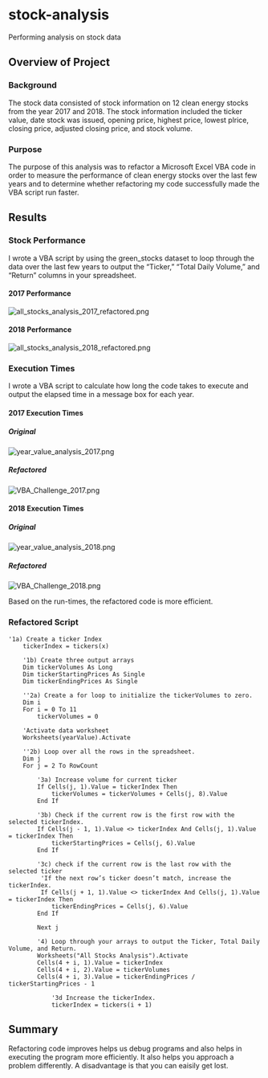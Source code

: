 # stock-analysis
Performing analysis on stock data

## Overview of Project
### Background
The stock data consisted of stock information on 12 clean energy stocks from the year 2017 and 2018. The stock information included the ticker value,    date stock was issued, opening price, highest price, lowest plrice, closing price, adjusted closing price, and stock volume. 

### Purpose
The purpose of this analysis was to refactor a Microsoft Excel VBA code in order to measure the performance of clean energy stocks over the last few years and to determine whether refactoring my code successfully made the VBA script run faster.

## Results
### Stock Performance
I wrote a VBA script by using the green_stocks dataset to loop through the data over the last few years to output the “Ticker,” “Total Daily Volume,” and “Return” columns in your spreadsheet.

#### 2017 Performance
![all_stocks_analysis_2017_refactored.png](https://github.com/yessiez/stock-analysis/blob/master/Resources/all_stocks_analysis_2017_refactored.png?raw=true)

#### 2018 Performance
![all_stocks_analysis_2018_refactored.png](https://github.com/yessiez/stock-analysis/blob/master/Resources/all_stocks_analysis_2018_refactored.png?raw=true)

### Execution Times
I wrote a VBA script to calculate how long the code takes to execute and output the elapsed time in a message box for each year.

#### 2017 Execution Times

##### Original
![year_value_analysis_2017.png](https://github.com/yessiez/stock-analysis/blob/master/Resources/year_value_analysis_2017.png?raw=true)

##### Refactored
![VBA_Challenge_2017.png](https://github.com/yessiez/stock-analysis/blob/master/Resources/VBA_Challenge_2017.png?raw=true)


#### 2018 Execution Times

##### Original
![year_value_analysis_2018.png](https://github.com/yessiez/stock-analysis/blob/master/Resources/year_value_analysis_2018.png?raw=true)

##### Refactored
![VBA_Challenge_2018.png](https://github.com/yessiez/stock-analysis/blob/master/Resources/VBA_Challenge_2018.png?raw=true)

Based on the run-times, the refactored code is more efficient.

### Refactored Script
```
'1a) Create a ticker Index
    tickerIndex = tickers(x)
    
    '1b) Create three output arrays
    Dim tickerVolumes As Long
    Dim tickerStartingPrices As Single
    Dim tickerEndingPrices As Single
    
    ''2a) Create a for loop to initialize the tickerVolumes to zero.
    Dim i
    For i = 0 To 11
        tickerVolumes = 0
    
    'Activate data worksheet
    Worksheets(yearValue).Activate
    
    ''2b) Loop over all the rows in the spreadsheet.
    Dim j
    For j = 2 To RowCount
    
        '3a) Increase volume for current ticker
        If Cells(j, 1).Value = tickerIndex Then
            tickerVolumes = tickerVolumes + Cells(j, 8).Value
        End If
        
        '3b) Check if the current row is the first row with the selected tickerIndex.
        If Cells(j - 1, 1).Value <> tickerIndex And Cells(j, 1).Value = tickerIndex Then
            tickerStartingPrices = Cells(j, 6).Value
        End If
        
        '3c) check if the current row is the last row with the selected ticker
         'If the next row’s ticker doesn’t match, increase the tickerIndex.
         If Cells(j + 1, 1).Value <> tickerIndex And Cells(j, 1).Value = tickerIndex Then
            tickerEndingPrices = Cells(j, 6).Value
        End If
        
        Next j
    
        '4) Loop through your arrays to output the Ticker, Total Daily Volume, and Return.
        Worksheets("All Stocks Analysis").Activate
        Cells(4 + i, 1).Value = tickerIndex
        Cells(4 + i, 2).Value = tickerVolumes
        Cells(4 + i, 3).Value = tickerEndingPrices / tickerStartingPrices - 1
            
            '3d Increase the tickerIndex.
            tickerIndex = tickers(i + 1)

```

## Summary

Refactoring code improves helps us debug programs and also helps in executing the program more efficiently. It also helps you approach a problem differently. A disadvantage is that you can eaisily get lost.

